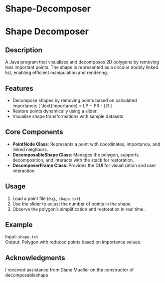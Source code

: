 # Shape-Decomposer
# Shape Decomposer

## Description
A Java program that visualizes and decomposes 2D polygons by removing less important points. The shape is represented as a circular doubly linked list, enabling efficient manipulation and rendering.

## Features
- Decompose shapes by removing points based on calculated importance:
  \[
  \text{Importance} = LP + PR - LR
  \]
- Restore points dynamically using a slider.
- Visualize shape transformations with sample datasets.

## Core Components
- **PointNode Class**: Represents a point with coordinates, importance, and linked neighbors.
- **DecomposableShape Class**: Manages the polygon, supports decomposition, and interacts with the stack for restoration.
- **DecomposerFrame Class**: Provides the GUI for visualization and user interaction.

## Usage
1. Load a point file (e.g., `shape.txt`).
2. Use the slider to adjust the number of points in the shape.
3. Observe the polygon’s simplification and restoration in real time.

## Example
Input: `shape.txt`  
Output: Polygon with reduced points based on importance values.  

## Acknowledgments
I received assistance from Diane Mueller on the constructor of decomposableshape  
